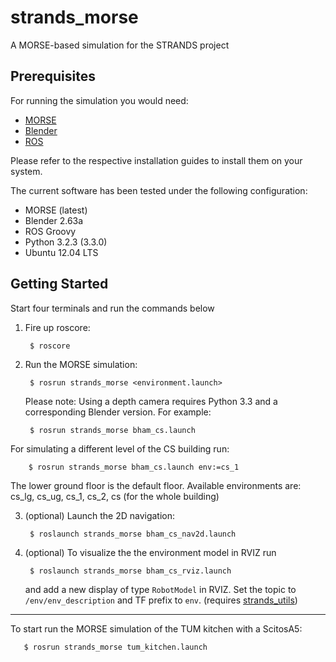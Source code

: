 strands_morse
=============

A MORSE-based simulation for the STRANDS project

Prerequisites
-------------

For running the simulation you would need:

* [MORSE](http://www.openrobots.org/morse/doc/latest/user/installation.html) 
* [Blender](http://www.blender.org/download/get-blender/)
* [ROS](http://www.ros.org/wiki/ROS/Installation)

Please refer to the respective installation guides to install them on your system. 

The current software has been tested under the following configuration:

* MORSE (latest)
* Blender 2.63a
* ROS Groovy
* Python 3.2.3 (3.3.0)
* Ubuntu 12.04 LTS

Getting Started
---------------

Start four terminals and run the commands below

1. Fire up roscore:
   
        $ roscore
       
2. Run the MORSE simulation:
      
        $ rosrun strands_morse <environment.launch>
   
   Please note: Using a depth camera requires Python 3.3 and a corresponding
   Blender version. For example:
   
        $ rosrun strands_morse bham_cs.launch
       
  For simulating a different level of the CS building run:

        $ rosrun strands_morse bham_cs.launch env:=cs_1 

  The lower ground floor is the default floor. Available environments are:
  cs_lg, cs_ug, cs_1, cs_2, cs (for the whole building)
       
3. (optional) Launch the 2D navigation:

        $ roslaunch strands_morse bham_cs_nav2d.launch

4. (optional) To visualize the the environment model in RVIZ run 

        $ roslaunch strands_morse bham_cs_rviz.launch
        
   and add a new display of type `RobotModel` in RVIZ. Set the topic to
   `/env/env_description` and TF prefix to `env`. (requires [strands_utils](https://github.com/strands-project/strands_utils))


-----------------

To start run the MORSE simulation of the TUM kitchen with a ScitosA5:
      
       $ rosrun strands_morse tum_kitchen.launch


